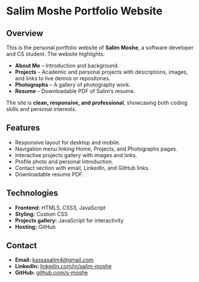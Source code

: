 # Salim Moshe Portfolio Website

## Overview
This is the personal portfolio website of **Salim Moshe**, a software developer and CS student. The website highlights:

- **About Me** – Introduction and background.
- **Projects** – Academic and personal projects with descriptions, images, and links to live demos or repositories.
- **Photographs** – A gallery of photography work.
- **Resume** – Downloadable PDF of Salim’s resume.

The site is **clean, responsive, and professional**, showcasing both coding skills and personal interests.

## Features
- Responsive layout for desktop and mobile.
- Navigation menu linking Home, Projects, and Photographs pages.
- Interactive projects gallery with images and links.
- Profile photo and personal introduction.
- Contact section with email, LinkedIn, and GitHub links.
- Downloadable resume PDF.

## Technologies
- **Frontend:** HTML5, CSS3, JavaScript
- **Styling:** Custom CSS
- **Projects gallery:** JavaScript for interactivity
- **Hosting:** GitHub

## Contact
- **Email:** kassasalim4@gmail.com
- **LinkedIn:** [linkedin.com/in/salim-moshe](https://www.linkedin.com/in/salim-moshe-8637352a9)
- **GitHub:** [github.com/s-moshe](https://github.com/s-moshe)
